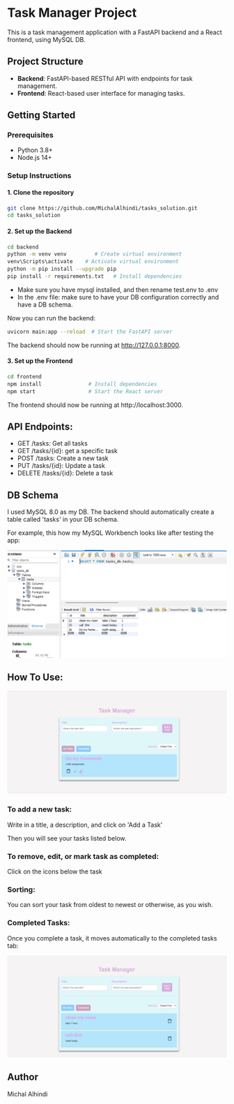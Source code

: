 # Task Manager Project

This is a task management application with a FastAPI backend and a React frontend, using MySQL DB.

## Project Structure

- **Backend**: FastAPI-based RESTful API with endpoints for task management.
- **Frontend**: React-based user interface for managing tasks.

## Getting Started

### Prerequisites

- Python 3.8+
- Node.js 14+

### Setup Instructions

#### 1. Clone the repository

```bash
git clone https://github.com/MichalAlhindi/tasks_solution.git
cd tasks_solution
```
#### 2. Set up the Backend
```bash
cd backend
python -m venv venv         # Create virtual environment
venv\Scripts\activate    # Activate virtual environment
python -m pip install --upgrade pip
pip install -r requirements.txt   # Install dependencies
```
- Make sure you have mysql installed, and then rename test.env to .env
- In the .env file: make sure to have your DB configuration correctly and have a DB schema.

Now you can run the backend:
```bash
uvicorn main:app --reload  # Start the FastAPI server
```
The backend should now be running at http://127.0.0.1:8000.
#### 3. Set up the Frontend
```bash
cd frontend
npm install               # Install dependencies
npm start                 # Start the React server
```
The frontend should now be running at http://localhost:3000.

## API Endpoints:
- GET /tasks: Get all tasks
- GET /tasks/{id}: get a specific task
- POST /tasks: Create a new task
- PUT /tasks/{id}: Update a task
- DELETE /tasks/{id}: Delete a task

## DB Schema
I used MySQL 8.0 as my DB. The backend should automatically create a table called 'tasks' in your DB schema.

For example, this how my MySQL Workbench looks like after testing the app:

![alt text](readme_pics/image-3.png)

## How To Use:
![alt text](readme_pics/image-1.png)
### To add a new task: 
Write in a title, a description, and click on 'Add a Task'

Then you will see your tasks listed below.
### To remove, edit, or mark task as completed: 
Click on the icons below the task

### Sorting:
You can sort your task from oldest to newest or otherwise, as you wish. 

### Completed Tasks:
Once you complete a task, it moves automatically to the completed tasks tab:

![alt text](readme_pics/image-2.png)

## Author
Michal Alhindi
